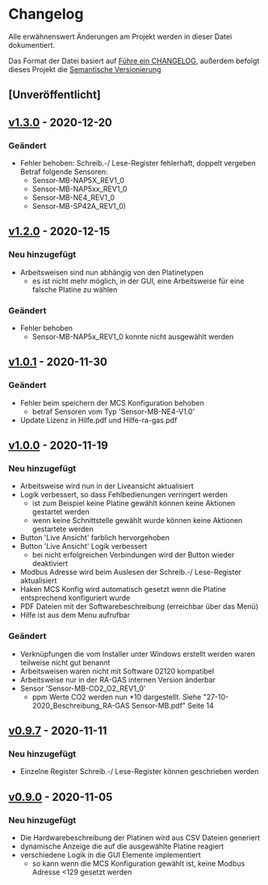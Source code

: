 # Changelog
Alle erwähnenswert Änderungen am Projekt werden in dieser Datei dokumentiert.

Das Format der Datei basiert auf [Führe ein CHANGELOG](https://keepachangelog.com/de/1.0.0/),
außerdem befolgt dieses Projekt die [Semantische Versionierung](https://semver.org/lang/de/spec/v2.0.0.html)

## [Unveröffentlicht]

## [v1.3.0] - 2020-12-20
### Geändert
- Fehler behoben: Schreib.-/ Lese-Register fehlerhaft, doppelt vergeben
  Betraf folgende Sensoren:
    - Sensor-MB-NAP5X_REV1_0
    - Sensor-MB-NAP5xx_REV1_0
    - Sensor-MB-NE4_REV1_0
    - Sensor-MB-SP42A_REV1_0)

## [v1.2.0] - 2020-12-15
### Neu hinzugefügt
- Arbeitsweisen sind nun abhängig von den Platinetypen
  - es ist nicht mehr möglich, in der GUI, eine Arbeitsweise für eine
    falsche Platine zu wählen

### Geändert
- Fehler behoben
  - Sensor-MB-NAP5x_REV1_0 konnte nicht ausgewählt werden

## [v1.0.1] - 2020-11-30
### Geändert
- Fehler beim speichern der MCS Konfiguration behoben
  - betraf Sensoren vom Typ 'Sensor-MB-NE4-V1.0'
- Update Lizenz in Hilfe.pdf und Hilfe-ra-gas.pdf

## [v1.0.0] - 2020-11-19
### Neu hinzugefügt
- Arbeitsweise wird nun in der Liveansicht aktualisiert
- Logik verbessert, so dass Fehlbedienungen verringert werden
  - ist zum Beispiel keine Platine gewählt können keine Aktionen gestartet werden
  - wenn keine Schnittstelle gewählt wurde können keine Aktionen gestartete werden
- Button 'Live Ansicht' farblich hervorgehoben
- Button 'Live Ansicht' Logik verbessert
  - bei nicht erfolgreichen Verbindungen wird der Button wieder deaktiviert
- Modbus Adresse wird beim Auslesen der Schreib.-/ Lese-Register aktualisiert
- Haken MCS Konfig wird automatisch gesetzt wenn die Platine entsprechend konfiguriert wurde
- PDF Dateien mit der Softwarebeschreibung (erreichbar über das Menü)
- Hilfe ist aus dem Menu aufrufbar

### Geändert
- Verknüpfungen die vom Installer unter Windows erstellt werden waren teilweise nicht gut benannt
- Arbeitsweisen waren nicht mit Software 02120 kompatibel
- Arbeitsweise nur in der RA-GAS internen Version änderbar
- Sensor 'Sensor-MB-CO2_O2_REV1_0'
  - ppm Werte CO2 werden nun *10 dargestellt.
    Siehe "27-10-2020_Beschreibung_RA-GAS Sensor-MB.pdf" Seite 14

## [v0.9.7] - 2020-11-11
### Neu hinzugefügt
- Einzelne Register Schreib.-/ Lese-Register können geschrieben werden

## [v0.9.0] - 2020-11-05
### Neu hinzugefügt
- Die Hardwarebeschreibung der Platinen wird aus CSV Dateien generiert
- dynamische Anzeige die auf die ausgewählte Platine reagiert
- verschiedene Logik in die GUI Elemente implementiert
  - so kann wenn die MCS Konfiguration gewählt ist, keine Modbus Adresse <129 gesetzt werden


[v0.9.0]: https://gitlab.com/RA-GAS-GmbH/rgms_konfig/-/tags/v0.9.0
[v0.9.7]: https://gitlab.com/RA-GAS-GmbH/rgms_konfig/-/tags/v0.9.7
[v1.0.0]: https://gitlab.com/RA-GAS-GmbH/rgms_konfig/-/tags/v1.0.0
[v1.0.1]: https://gitlab.com/RA-GAS-GmbH/rgms_konfig/-/tags/v1.0.1
[v1.2.0]: https://gitlab.com/RA-GAS-GmbH/rgms_konfig/-/tags/v1.2.0
[v1.3.0]: https://gitlab.com/RA-GAS-GmbH/rgms_konfig/-/tags/v1.3.0
